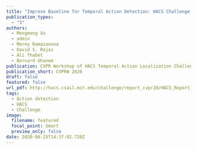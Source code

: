 ```yaml
---
title: "Improve Baseline for Temporal Action Detection: HACS Challenge 2020 Solution of IVUL‑KAUST team"
publication_types:
  - "3"
authors:
  - Mengmeng Xu
  - admin
  - Merey Ramazanova
  - David S. Rojas
  - Ali Thabet
  - Bernard Ghanem
publication: CVPR Workshop of HACS Temporal Action Localization Challenge, 2020
publication_short: CVPRW 2020
draft: false
featured: false
url_pdf: http://hacs.csail.mit.edu/challenge/report_cvpr20/HACS_Report_KAUST.pdf 
tags:
  - Action detection
  - HACS
  - Challenge
image:
  filename: featured
  focal_point: Smart
  preview_only: false
date: 2020-06-25T14:37:02.720Z
---
```

